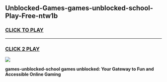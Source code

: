 
## Unblocked-Games-games-unblocked-school-Play-Free-ntw1b
<h3>
<a href="https://premium76.site?title=games-unblocked-school&ref=22A">CLICK TO PLAY</a></h3>
<hr>

<h3>
<a href="https://premium76.site?title=games-unblocked-school&ref=22A">CLICK 2 PLAY</a>
  
</h3>

<a href="https://premium76.site?title=games-unblocked-school&ref=22A"><img src="https://clearcache.store/games.png"></a>


**games-unblocked-school games unblocked: Your Gateway to Fun and Accessible Online Gaming**
